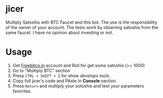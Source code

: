 # jicer
Multiply Satoshis with BTC Faucet and this bot. The use is the responsibility of the owner of your account. The tests work by obtaining satoshis from the same faucet. I have no opinion about investing or not.

# Usage
1. Get [Freebitco.in](https://freebitco.in/?r=4180739) account and Roll for get some satoshis (>= 1000)
2. Go to "Multiply BTC" section
3. Press ```CTRL + SHIFT + I``` for show *develops tools*.
4. Copy full jicer's code and PAste In **Console** section.
5. Press ```Return``` and multiply your sotoshis and test your parameters favorites. 

